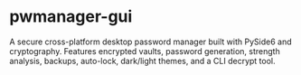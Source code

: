 # pwmanager-gui
A secure cross-platform desktop password manager built with PySide6 and cryptography. Features encrypted vaults, password generation, strength analysis, backups, auto-lock, dark/light themes, and a CLI decrypt tool.

